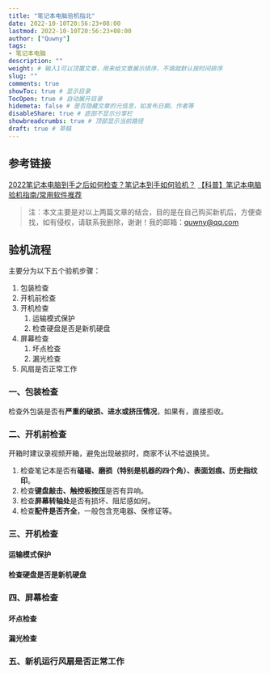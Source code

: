 ```yaml
---
title: "笔记本电脑验机指北"
date: 2022-10-10T20:56:23+08:00
lastmod: 2022-10-10T20:56:23+08:00
author: ["Quwny"]
tags: 
- 笔记本电脑
description: ""
weight: # 输入1可以顶置文章，用来给文章展示排序，不填就默认按时间排序
slug: ""
comments: true
showToc: true # 显示目录
TocOpen: true # 自动展开目录
hidemeta: false # 是否隐藏文章的元信息，如发布日期、作者等
disableShare: true # 底部不显示分享栏
showbreadcrumbs: true # 顶部显示当前路径
draft: true # 草稿
---
```


## 参考链接

[2022笔记本电脑到手之后如何检查？笔记本到手如何验机？](https://zhuanlan.zhihu.com/p/385597075)
[【科普】笔记本电脑验机指南/常用软件推荐](https://zhuanlan.zhihu.com/p/40181275)

> 注：本文主要是对以上两篇文章的结合，目的是在自己购买新机后，方便查找，如有侵权，请联系我删除，谢谢！我的邮箱：quwny@qq.com

## 验机流程

主要分为以下五个验机步骤：

1. 包装检查
2. 开机前检查
3. 开机检查
   1. 运输模式保护
   2. 检查硬盘是否是新机硬盘
4. 屏幕检查
   1. 坏点检查
   2. 漏光检查
5. 风扇是否正常工作

### 一、包装检查

检查外包装是否有**严重的破损、进水或挤压情况**，如果有，直接拒收。

### 二、开机前检查

开箱时建议录视频开箱，避免出现破损时，商家不认不给退换货。

1. 检查笔记本是否有**磕碰、磨损（特别是机器的四个角）、表面划痕、历史指纹印**。
2. 检查**键盘敲击、触控板按压**是否有异响。
3. 检查**屏幕转轴处**是否有损坏、阻尼感如何。
4. 检查**配件是否齐全**，一般包含充电器、保修证等。

### 三、开机检查

#### 运输模式保护

#### 检查硬盘是否是新机硬盘

### 四、屏幕检查

#### 坏点检查

#### 漏光检查

### 五、新机运行风扇是否正常工作
